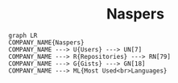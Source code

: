 <h1 align="center">Naspers</h1>

```mermaid
graph LR
COMPANY_NAME{Naspers}
COMPANY_NAME ---> U{Users} ---> UN[7]
COMPANY_NAME ---> R{Repositories} ---> RN[79]
COMPANY_NAME ---> G{Gists} ---> GN[18]
COMPANY_NAME ---> ML{Most Used<br>Languages}
```
